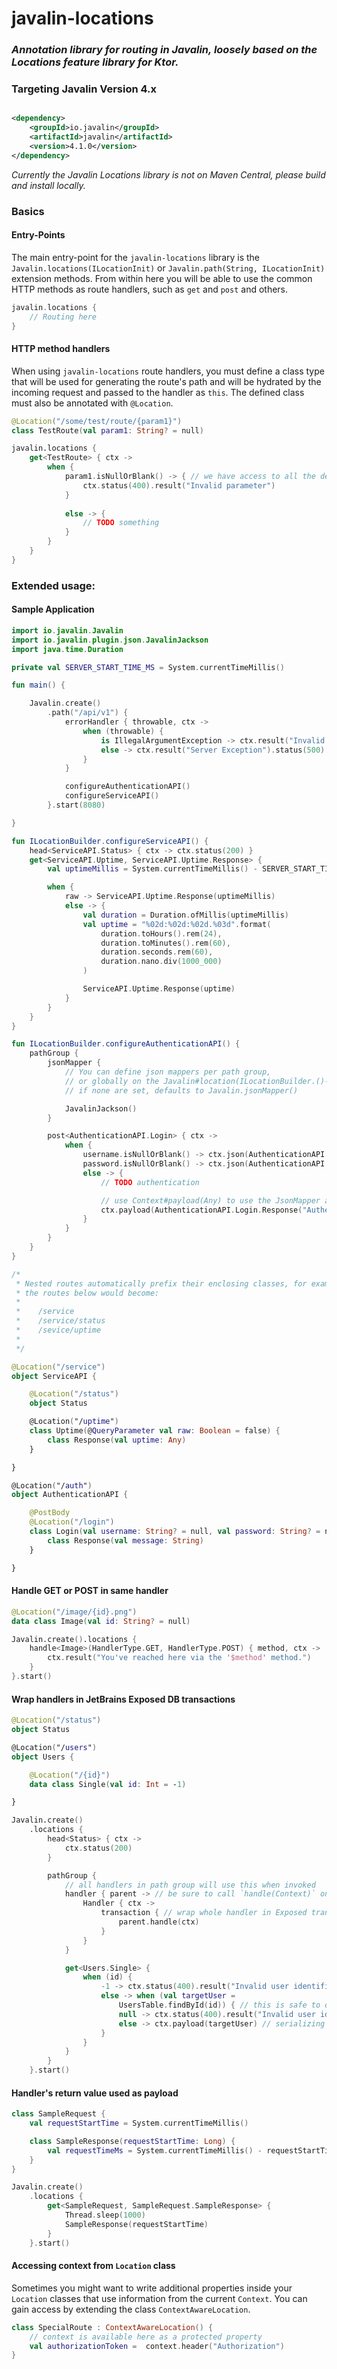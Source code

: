 # javalin-locations

### *Annotation library for routing in Javalin, loosely based on the Locations feature library for Ktor.*

### Targeting Javalin Version 4.x

```xml

<dependency>
    <groupId>io.javalin</groupId>
    <artifactId>javalin</artifactId>
    <version>4.1.0</version>
</dependency>
```

*Currently the Javalin Locations library is not on Maven Central, please build and install locally.*

### Basics

#### Entry-Points

The main entry-point for the `javalin-locations` library is the `Javalin.locations(ILocationInit)`
or `Javalin.path(String, ILocationInit)` extension methods. From within here you will be able to use the common HTTP
methods as route handlers, such as `get` and `post` and others.

```kotlin
javalin.locations {
    // Routing here
}
```

#### HTTP method handlers

When using `javalin-locations` route handlers, you must define a class type that will be used for generating the
route's path and will be hydrated by the incoming request and passed to the handler as `this`. The defined class must
also be annotated with `@Location`.

```kotlin
@Location("/some/test/route/{param1}")
class TestRoute(val param1: String? = null)

javalin.locations {
    get<TestRoute> { ctx ->
        when {
            param1.isNullOrBlank() -> { // we have access to all the declared properties of TestRoute, currently scoped as `this`
                ctx.status(400).result("Invalid parameter")
            }
            
            else -> {
                // TODO something
            }
        }
    }
}
```

### Extended usage:

#### Sample Application

```kotlin
import io.javalin.Javalin
import io.javalin.plugin.json.JavalinJackson
import java.time.Duration

private val SERVER_START_TIME_MS = System.currentTimeMillis()

fun main() {

    Javalin.create()
        .path("/api/v1") {
            errorHandler { throwable, ctx ->
                when (throwable) {
                    is IllegalArgumentException -> ctx.result("Invalid argument.").status(400)
                    else -> ctx.result("Server Exception").status(500)
                }
            }

            configureAuthenticationAPI()
            configureServiceAPI()
        }.start(8080)

}

fun ILocationBuilder.configureServiceAPI() {
    head<ServiceAPI.Status> { ctx -> ctx.status(200) }
    get<ServiceAPI.Uptime, ServiceAPI.Uptime.Response> {
        val uptimeMillis = System.currentTimeMillis() - SERVER_START_TIME_MS

        when {
            raw -> ServiceAPI.Uptime.Response(uptimeMillis)
            else -> {
                val duration = Duration.ofMillis(uptimeMillis)
                val uptime = "%02d:%02d:%02d.%03d".format(
                    duration.toHours().rem(24),
                    duration.toMinutes().rem(60),
                    duration.seconds.rem(60),
                    duration.nano.div(1000_000)
                )

                ServiceAPI.Uptime.Response(uptime)
            }
        }
    }
}

fun ILocationBuilder.configureAuthenticationAPI() {
    pathGroup {
        jsonMapper {
            // You can define json mappers per path group,
            // or globally on the Javalin#location(ILocationBuilder.()->Unit) entry point
            // if none are set, defaults to Javalin.jsonMapper()

            JavalinJackson()
        }

        post<AuthenticationAPI.Login> { ctx ->
            when {
                username.isNullOrBlank() -> ctx.json(AuthenticationAPI.Login.Response("Invalid username."))
                password.isNullOrBlank() -> ctx.json(AuthenticationAPI.Login.Response("Invalid password."))
                else -> {
                    // TODO authentication

                    // use Context#payload(Any) to use the JsonMapper assigned to the location
                    ctx.payload(AuthenticationAPI.Login.Response("Authentication successful."))
                }
            }
        }
    }
}

/*
 * Nested routes automatically prefix their enclosing classes, for example
 * the routes below would become:
 *    
 *    /service
 *    /service/status
 *    /sevice/uptime
 * 
 */

@Location("/service")
object ServiceAPI {

    @Location("/status")
    object Status

    @Location("/uptime")
    class Uptime(@QueryParameter val raw: Boolean = false) {
        class Response(val uptime: Any)
    }

}

@Location("/auth")
object AuthenticationAPI {

    @PostBody
    @Location("/login")
    class Login(val username: String? = null, val password: String? = null) {
        class Response(val message: String)
    }

}
```

#### Handle GET or POST in same handler

```kotlin
@Location("/image/{id}.png")
data class Image(val id: String? = null)

Javalin.create().locations {
    handle<Image>(HandlerType.GET, HandlerType.POST) { method, ctx ->
        ctx.result("You've reached here via the '$method' method.")
    }
}.start()
```

#### Wrap handlers in JetBrains Exposed DB transactions

```kotlin
@Location("/status")
object Status

@Location("/users")
object Users {

    @Location("/{id}")
    data class Single(val id: Int = -1)

}

Javalin.create()
    .locations {
        head<Status> { ctx ->
            ctx.status(200)
        }

        pathGroup {
            // all handlers in path group will use this when invoked
            handler { parent -> // be sure to call `handle(Context)` on parent
                Handler { ctx ->
                    transaction { // wrap whole handler in Exposed transaction
                        parent.handle(ctx)
                    }
                }
            }

            get<Users.Single> {
                when (id) {
                    -1 -> ctx.status(400).result("Invalid user identifier.")
                    else -> when (val targetUser =
                        UsersTable.findById(id)) { // this is safe to do because handler is wrapped in transaction now
                        null -> ctx.status(400).result("Invalid user identifier.")
                        else -> ctx.payload(targetUser) // serializing is also done inside transaction
                    }
                }
            }
        }
    }.start()
```

#### Handler's return value used as payload

```kotlin
class SampleRequest {
    val requestStartTime = System.currentTimeMillis()

    class SampleResponse(requestStartTime: Long) {
        val requestTimeMs = System.currentTimeMillis() - requestStartTime
    }
}

Javalin.create()
    .locations {
        get<SampleRequest, SampleRequest.SampleResponse> {
            Thread.sleep(1000)
            SampleResponse(requestStartTime)
        }
    }.start()
```

#### Accessing context from `Location` class
Sometimes you might want to write additional properties inside your `Location` classes that use information
from the current `Context`. You can gain access by extending the class `ContextAwareLocation`.

```kotlin
class SpecialRoute : ContextAwareLocation() {
    // context is available here as a protected property
    val authorizationToken =  context.header("Authorization")
}
```
